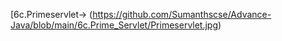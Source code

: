 [6c.Primeservlet->
(https://github.com/Sumanthscse/Advance-Java/blob/main/6c.Prime_Servlet/Primeservlet.jpg)
